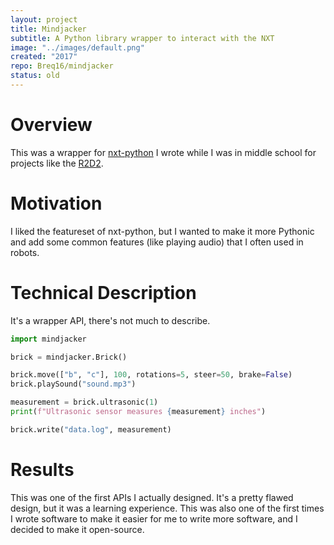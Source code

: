 ```yaml
---
layout: project
title: Mindjacker
subtitle: A Python library wrapper to interact with the NXT
image: "../images/default.png"
created: "2017"
repo: Breq16/mindjacker
status: old
---
```


# Overview

This was a wrapper for [nxt-python](https://github.com/Eelviny/nxt-python) I wrote while I was in middle school for projects like the [R2D2](/projects/r2d2).

# Motivation

I liked the featureset of nxt-python, but I wanted to make it more Pythonic and add some common features (like playing audio) that I often used in robots.

# Technical Description

It's a wrapper API, there's not much to describe.

```python
import mindjacker

brick = mindjacker.Brick()

brick.move(["b", "c"], 100, rotations=5, steer=50, brake=False)
brick.playSound("sound.mp3")

measurement = brick.ultrasonic(1)
print(f"Ultrasonic sensor measures {measurement} inches")

brick.write("data.log", measurement)
```

# Results

This was one of the first APIs I actually designed. It's a pretty flawed design, but it was a learning experience. This was also one of the first times I wrote software to make it easier for me to write more software, and I decided to make it open-source.
